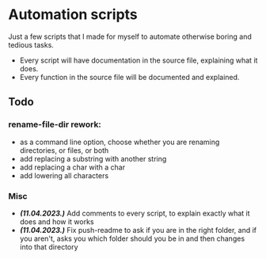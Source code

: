# Automation scripts
Just a few scripts that I made for myself to automate otherwise boring and tedious tasks.
- Every script will have documentation in the source file, explaining what it does.
- Every function in the source file will be documented and explained.

## Todo
### rename-file-dir rework:
- as a command line option, choose whether you are renaming directories, or files, or both
- add replacing a substring with another string
- add replacing a char with a char
- add lowering all characters
### Misc
- ***(11.04.2023.)*** Add comments to every script, to explain exactly what it does and how it works
- ***(11.04.2023.)*** Fix push-readme to ask if you are in the right folder, and if you aren't, asks you which folder should you be in and then changes into that directory
